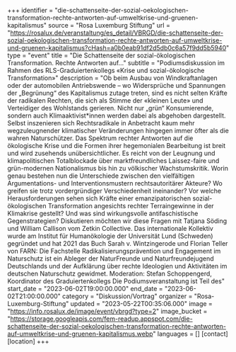 +++
identifier = "die-schattenseite-der-sozial-oekologischen-transformation-rechte-antworten-auf-umweltkrise-und-gruenen-kapitalismus"
source = "Rosa Luxemburg Stiftung"
url = "https://rosalux.de/veranstaltung/es_detail/VBRGD/die-schattenseite-der-sozial-oekologischen-transformation-rechte-antworten-auf-umweltkrise-und-gruenen-kapitalismus?cHash=a0b0eab91df2d5db0c6a57f9dd5b5940"
type = "event"
title = "Die Schattenseite der sozial-ökologischen Transformation. Rechte Antworten auf…"
subtitle = "Podiumsdiskussion im Rahmen des RLS-Graduiertenkollegs «Krise und sozial-ökologische Transformation»"
description = "Ob beim Ausbau von Windkraftanlagen oder der automobilen Antriebswende – wo Widersprüche und Spannungen der „Begrünung“ des Kapitalismus zutage treten, sind es nicht selten Kräfte der radikalen Rechten, die sich als Stimme der «kleinen Leute» und Verteidiger des Wohlstands gerieren. Nicht nur „grün“ Konsumierende, sondern auch Klimaaktivist*innen werden dabei als abgehoben dargestellt. Selbst inszenieren sich Rechtsradikale in Anbetracht kaum mehr wegzuleugnender klimatischer Veränderungen hingegen immer öfter als die wahren Naturschützer.
Das Spektrum rechter Antworten auf die ökologische Krise und die Formen ihrer hegemonialen Bearbeitung ist breit und wird zusehends unübersichtlicher. Es reicht von der Leugnung und klimapolitischen Totalblockade über marktfreundliches Laissez-faire und grün-modernen Nationalismus bis hin zu völkischer Wachstumskritik. 
Worin genau bestehen nun die Unterschiede zwischen den vielfältigen Argumentations- und Interventionsmustern rechtsautoritärer Akteure? Wo greifen sie trotz vordergründiger Verschiedenheit ineinander? Vor welche Herausforderungen sehen sich Kräfte einer emanzipatorischen sozial-ökologischen Transformation angesichts rechter Terraingewinne in der Klimakrise gestellt? Und was sind wirkungsvolle antifaschistische Gegenstrategien? 
Diskutieren möchten wir diese Fragen mit
Tatjana Söding und William Callison vom Zetkin Collective. Das internationale Kollektiv wurde am Institut für Humanökologie der Universität Lund (Schweden) gegründet und hat 2021 das Buch 
Sarah v. Wintzingerode und Florian Teller von FARN: Die Fachstelle Radikalisierungsprävention und Engagement im Naturschutz ist ein Ableger der NaturFreunde und Naturfreundejugend Deutschlands und der Aufklärung über rechte Ideologien und Aktivitäten im deutschen Naturschutz gewidmet.
Moderation: Stefan Schoppengerd, Koordinator des Graduiertenkollegs 
Die Podiumsveranstaltung ist Teil des"
start_date = "2023-06-02T19:00:00.000"
end_date = "2023-06-02T21:00:00.000"
category = "Diskussion/Vortrag"
organizer = "Rosa-Luxemburg-Stiftung"
updated = "2023-05-22T00:35:06.000"
image = "https://info.rosalux.de/image/event/vbrgd?type=2"
image_bucket = "https://storage.googleapis.com/fem-readup.appspot.com/die-schattenseite-der-sozial-oekologischen-transformation-rechte-antworten-auf-umweltkrise-und-gruenen-kapitalismus.webp"
languages = []
[contact]
[location]
+++